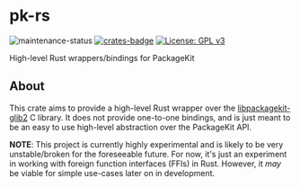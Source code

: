 # pk-rs

![maintenance-status](https://img.shields.io/badge/maintenance-experimental-blue.svg)
[![crates-badge](https://img.shields.io/crates/v/cloud-detect.svg)](https://crates.io/crates/cloud-detect)
[![License: GPL v3](https://img.shields.io/badge/license-GPLv3-blue.svg)](https://www.gnu.org/licenses/gpl-3.0)

High-level Rust wrappers/bindings for PackageKit

## About

This crate aims to provide a high-level Rust wrapper over the [libpackagekit-glib2](https://www.freedesktop.org/software/PackageKit/gtk-doc/lpackagekit-glib2.html) C library.
It does not provide one-to-one bindings, and is just meant to be an easy to use high-level abstraction over the PackageKit API.

**NOTE**: This project is currently highly experimental and is likely to be very unstable/broken for the foreseeable future.
For now, it's just an experiment in working with foreign function interfaces (FFIs) in Rust. However, it _may_ be viable for simple use-cases later on in development.
